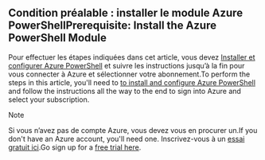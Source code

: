 ## <a name="prerequisite-install-the-azure-powershell-module"></a><span data-ttu-id="70241-101">Condition préalable : installer le module Azure PowerShell</span><span class="sxs-lookup"><span data-stu-id="70241-101">Prerequisite: Install the Azure PowerShell Module</span></span>

<span data-ttu-id="70241-102">Pour effectuer les étapes indiquées dans cet article, vous devez [Installer et configurer Azure PowerShell](/powershell/azureps-cmdlets-docs) et suivre les instructions jusqu’à la fin pour vous connecter à Azure et sélectionner votre abonnement.</span><span class="sxs-lookup"><span data-stu-id="70241-102">To perform the steps in this article, you'll need to [to install and configure Azure PowerShell](/powershell/azureps-cmdlets-docs) and follow the instructions all the way to the end to sign into Azure and select your subscription.</span></span>

> [!NOTE]
> <span data-ttu-id="70241-103">Si vous n’avez pas de compte Azure, vous devez vous en procurer un.</span><span class="sxs-lookup"><span data-stu-id="70241-103">If you don't have an Azure account, you'll need one.</span></span> <span data-ttu-id="70241-104">Inscrivez-vous à un [essai gratuit ici](../articles/active-directory/sign-up-organization.md).</span><span class="sxs-lookup"><span data-stu-id="70241-104">Go sign up for a [free trial here](../articles/active-directory/sign-up-organization.md).</span></span>
